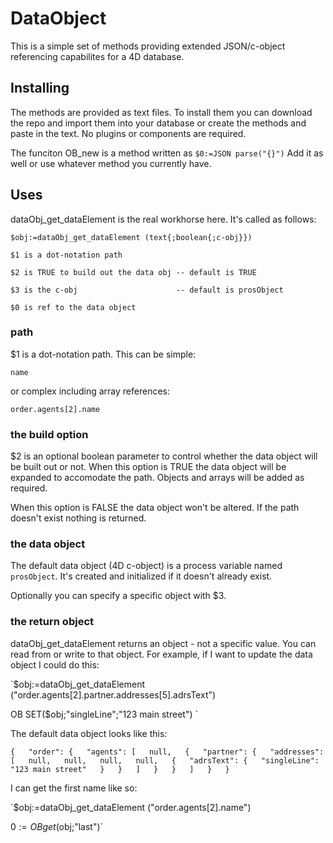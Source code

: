 # DataObject

This is a simple set of methods providing extended JSON/c-object referencing capabilites for a 4D database. 

## Installing
The methods are provided as text files. To install them you can download the repo and import them into your database or create the methods and paste in the text. No plugins or components are required. 

The funciton OB_new is a method written as
    `$0:=JSON parse("{}")`
Add it as well or use whatever method you currently have.

## Uses
dataObj_get_dataElement is the real workhorse here. It's called as follows:

  `$obj:=dataObj_get_dataElement (text{;boolean{;c-obj}})`

    $1 is a dot-notation path

    $2 is TRUE to build out the data obj -- default is TRUE  

    $3 is the c-obj                      -- default is prosObject

    $0 is ref to the data object
 ### path
 $1 is a dot-notation path. This can be simple:
 
    name
    
 or complex including array references:
 
    order.agents[2].name
 ### the build option
 $2 is an optional boolean parameter to control whether the data object will be built out or not. When this option is TRUE the data object will be expanded to accomodate the path. Objects and arrays will be added as required. 
 
 When this option is FALSE the data object won't be altered. If the path doesn't exist nothing is returned. 
 ### the data object
 The default data object (4D c-object) is a process variable named `prosObject`. It's created and initialized if it doesn't already exist. 
 
 Optionally you can specify a specific object with $3. 
 ### the return object
 dataObj_get_dataElement returns an object - not a specific value. You can read from or write to that object. For example, if I want to update the data object I could do this:
 
 `$obj:=dataObj_get_dataElement ("order.agents[2].partner.addresses[5].adrsText")
 
   OB SET($obj;"singleLine";"123 main street") `
 
 The default data object looks like this:
 
` {  
	"order": {  
		"agents": [  
			null,  
			{  
				"partner": {  
					"addresses": [  
						null,  
						null,  
						null,  
						null,  
						{  
							"adrsText": {  
								"singleLine": "123 main street"  
							}  
						}  
					]  
				}  
			}  
		]  
	}  
} `  
 
 
 
 
 I can get the first name like so:
 
 `$obj:=dataObj_get_dataElement ("order.agents[2].name")
 
 $0:=OB get($obj;"last")`
 

 
